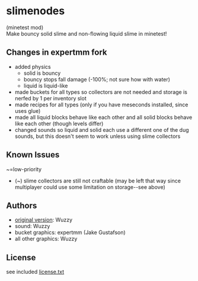 # slimenodes
(minetest mod)\
Make bouncy solid slime and non-flowing liquid slime in minetest!

## Changes in expertmm fork
* added physics
  * solid is bouncy
  * bouncy stops fall damage (-100%; not sure how with water)
  * liquid is liquid-like
* made buckets for all types so collectors are not needed and storage is nerfed by 1 per inventory slot
* made recipes for all types (only if you have meseconds installed, since uses glue)
* made all liquid blocks behave like each other and all solid blocks behave like each other (though levels differ)
* changed sounds so liquid and solid each use a different one of the dug sounds, but this doesn't seem to work unless using slime collectors


## Known Issues
~=low-priority
* (~) slime collectors are still not craftable (may be left that way since multiplayer could use some limitation on storage--see above)


## Authors
* [original version](https://forum.minetest.net/viewtopic.php?t=10423): Wuzzy
* sound: Wuzzy
* bucket graphics: expertmm (Jake Gustafson)
* all other graphics: Wuzzy


## License
see included [license.txt](https://github.com/expertmm/slimenodes/blob/master/license.txt)
